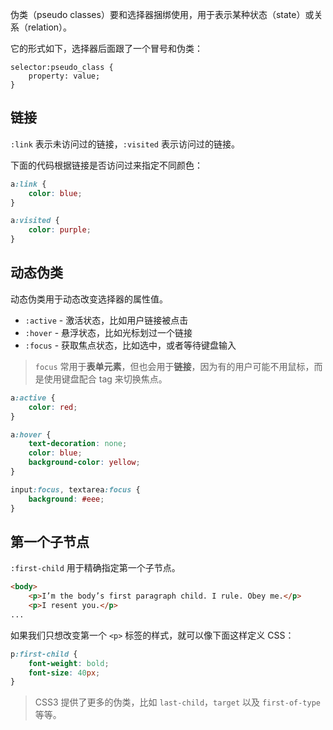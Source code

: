 伪类（pseudo classes）要和选择器捆绑使用，用于表示某种状态（state）或关系（relation）。

它的形式如下，选择器后面跟了一个冒号和伪类：

```
selector:pseudo_class {
    property: value;
}
```

## 链接

`:link` 表示未访问过的链接，`:visited` 表示访问过的链接。

下面的代码根据链接是否访问过来指定不同颜色：

```css
a:link {
    color: blue;
}

a:visited {
    color: purple;
}
```

## 动态伪类

动态伪类用于动态改变选择器的属性值。

* `:active` - 激活状态，比如用户链接被点击
* `:hover` - 悬浮状态，比如光标划过一个链接
* `:focus` - 获取焦点状态，比如选中，或者等待键盘输入

> `focus` 常用于**表单元素**，但也会用于**链接**，因为有的用户可能不用鼠标，而是使用键盘配合 tag 来切换焦点。

```css
a:active {
    color: red;
}

a:hover {
    text-decoration: none;
    color: blue;
    background-color: yellow;
}

input:focus, textarea:focus {
    background: #eee;
}
```

## 第一个子节点

`:first-child` 用于精确指定第一个子节点。

```html
<body>
    <p>I’m the body’s first paragraph child. I rule. Obey me.</p>
    <p>I resent you.</p>
...
```

如果我们只想改变第一个 `<p>` 标签的样式，就可以像下面这样定义 CSS：

```css
p:first-child {
    font-weight: bold;
    font-size: 40px;
}
```

> CSS3 提供了更多的伪类，比如 `last-child`，`target` 以及 `first-of-type` 等等。